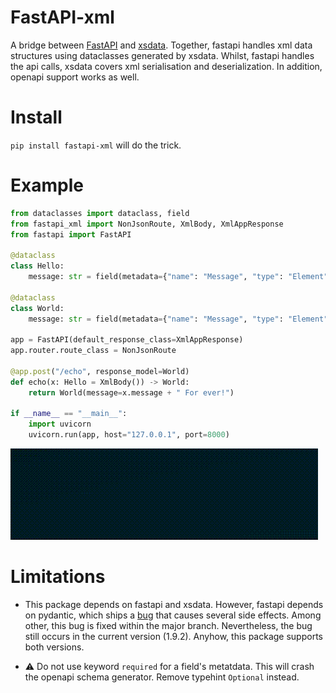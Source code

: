 # FastAPI-xml 

A bridge between [FastAPI](https://github.com/tiangolo/fastapi) and [xsdata](https://github.com/tefra/xsdata). Together,
fastapi handles xml data structures using dataclasses generated by xsdata. Whilst, fastapi handles the api calls, xsdata
covers xml serialisation and deserialization. In addition, openapi support works as well.
 
# Install

`pip install fastapi-xml` will do the trick.


# Example

```python
from dataclasses import dataclass, field
from fastapi_xml import NonJsonRoute, XmlBody, XmlAppResponse
from fastapi import FastAPI

@dataclass
class Hello:
    message: str = field(metadata={"name": "Message", "type": "Element"})

@dataclass
class World:
    message: str = field(metadata={"name": "Message", "type": "Element"})

app = FastAPI(default_response_class=XmlAppResponse)
app.router.route_class = NonJsonRoute

@app.post("/echo", response_model=World)
def echo(x: Hello = XmlBody()) -> World:
    return World(message=x.message + " For ever!")

if __name__ == "__main__":
    import uvicorn
    uvicorn.run(app, host="127.0.0.1", port=8000)
```
![Hello World Example](.github/rsc/example.gif) 

# Limitations
  - This package depends on fastapi and xsdata. However, fastapi depends on
    pydantic, which ships a [bug](https://github.com/pydantic/pydantic/issues/4353) that causes several side effects.
    Among other, this bug is fixed within the major branch. Nevertheless, the bug still occurs in the current version
    (1.9.2). Anyhow, this package supports both versions.

  - :warning: Do not use keyword `required` for a field's metatdata. This will crash the openapi schema generator. Remove 
    typehint `Optional` instead.
